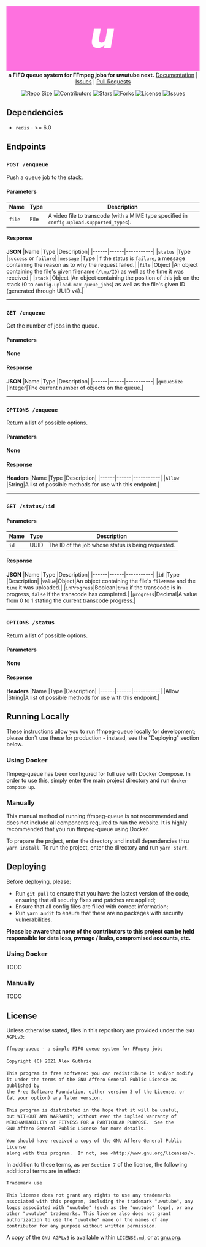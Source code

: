 <div align="center">
  <p align="center">
    <img src="https://raw.githubusercontent.com/uwutube-bot/uwutube-bot/main/logo-banner.svg" alt="uwutube banner">
    <b>a FIFO queue system for FFmpeg jobs for uwutube next.</b>
    <a href="https://github.com/uwutube/ffmpeg-queue/wiki">Documentation</a> |
    <a href="https://github.com/uwutube/ffmpeg-queue/issues">Issues</a> |
    <a href="https://github.com/uwutube/ffmpeg-queue/pulls">Pull Requests</a>
  </p>
  <p align="center">
      <img src="https://img.shields.io/github/repo-size/uwutube/ffmpeg-queue?style=flat-square" alt="Repo Size">
      <img src="https://img.shields.io/github/contributors/uwutube/ffmpeg-queue?style=flat-square" alt="Contributors">
      <img src="https://img.shields.io/github/stars/uwutube/ffmpeg-queue?style=flat-square" alt="Stars"> 
      <img src="https://img.shields.io/github/forks/uwutube/ffmpeg-queue?style=flat-square" alt="Forks">
      <img src="https://img.shields.io/github/license/uwutube/ffmpeg-queue?style=flat-square" alt="License">
      <img src="https://img.shields.io/github/issues/uwutube/ffmpeg-queue?style=flat-square" alt="Issues">
  </p>
</div>

## Dependencies

- `redis` - >= 6.0

## Endpoints

### `POST /enqueue`

Push a queue job to the stack.

#### Parameters

|Name  |Type  |Description|
|------|------|-----------|
|`file`  |File  |A video file to transcode (with a MIME type specified in `config.upload.supported_types`).|

#### Response

**JSON**
|Name  |Type  |Description|
|------|------|-----------|
|`status` |Type  |`success` or `failure`|
|`message` |Type  |If the status is `failure`, a message containing the reason as to why the request failed.|
|`file`  |Object |An object containing the file's given filename (`/tmp/ID`) as well as the time it was received.|
|`stack`  |Object |An object containing the position of this job on the stack (0 to `config.upload.max_queue_jobs`) as well as the file's given ID (generated through UUID v4).|

---

### `GET /enqueue`

Get the number of jobs in the queue.

#### Parameters

**None**

#### Response

**JSON**
|Name  |Type  |Description|
|------|------|-----------|
|`queueSize`  |Integer|The current number of objects on the queue.|

---

### `OPTIONS /enqueue`

Return a list of possible options.

#### Parameters

**None**

#### Response

**Headers**
|Name  |Type  |Description|
|------|------|-----------|
|`Allow` |String|A list of possible methods for use with this endpoint.|

---

### `GET /status/:id`

#### Parameters

|Name  |Type  |Description|
|------|------|-----------|
|`id`|UUID|The ID of the job whose status is being requested.|

#### Response

**JSON**
|Name  |Type  |Description|
|------|------|-----------|
|`id`  |Type  |Description|
|`value`|Object|An object containing the file's `fileName` and the `time` it was uploaded.|
|`inProgress`|Boolean|`true` if the transcode is in-progress, `false` if the transcode has completed.|
|`progress`|Decimal|A value from 0 to 1 stating the current transcode progress.|

---

### `OPTIONS /status`

Return a list of possible options.

#### Parameters

**None**

#### Response

**Headers**
|Name  |Type  |Description|
|------|------|-----------|
|Allow |String|A list of possible methods for use with this endpoint.|

## Running Locally

These instructions allow you to run ffmpeg-queue locally for development; please don't use these for production - instead, see the
"Deploying" section below.

### Using Docker

ffmpeg-queue has been configured for full use with Docker Compose. In order to use this, simply enter the main project directory
and run `docker compose up`.

### Manually

This manual method of running ffmpeg-queue is not recommended and does not include all components required to run the website. It
is highly recommended that you run ffmpeg-queue using Docker.

To prepare the project, enter the directory and install dependencies thru `yarn install`.
To run the project, enter the directory and run `yarn start`.

## Deploying

Before deploying, please:

- Run `git pull` to ensure that you have the lastest version of the code, ensuring that all security fixes and patches are 
applied;
- Ensure that all config files are filled with correct information;
- Run `yarn audit` to ensure that there are no packages with security vulnerabilities.

**Please be aware that none of the contributors to this project can be held responsible for data loss, pwnage / leaks, 
compromised accounts, etc.**

### Using Docker

TODO

### Manually

TODO

## License

Unless otherwise stated, files in this repository are provided under the `GNU AGPLv3`:

```
ffmpeg-queue - a simple FIFO queue system for FFmpeg jobs

Copyright (C) 2021 Alex Guthrie

This program is free software: you can redistribute it and/or modify
it under the terms of the GNU Affero General Public License as published by
the Free Software Foundation, either version 3 of the License, or
(at your option) any later version.

This program is distributed in the hope that it will be useful,
but WITHOUT ANY WARRANTY; without even the implied warranty of
MERCHANTABILITY or FITNESS FOR A PARTICULAR PURPOSE.  See the
GNU Affero General Public License for more details.

You should have received a copy of the GNU Affero General Public License
along with this program.  If not, see <http://www.gnu.org/licenses/>.
```

In addition to these terms, as per `Section 7` of the license, the following additional terms are in effect:

```
Trademark use

This license does not grant any rights to use any trademarks 
associated with this program, including the trademark "uwutube", any 
logos associated with "uwutube" (such as the "uwutube" logo), or any 
other "uwutube" trademarks. This license also does not grant 
authorization to use the "uwutube" name or the names of any 
contributor for any purpose without written permission.
```

A copy of the `GNU AGPLv3` is available within `LICENSE.md`, or at [gnu.org](https://www.gnu.org/licenses/#AGPL).
